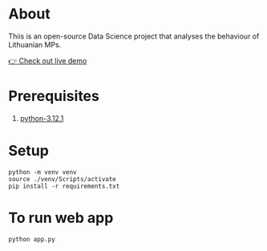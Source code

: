 # About

Thiis is an open-source Data Science project that analyses the behaviour of Lithuanian MPs.

[👉 Check out live demo](https://seimas-fe1e862a3ff9.herokuapp.com/)

# Prerequisites

1. [python-3.12.1](https://www.python.org/downloads/release/python-3121/)

# Setup

```
python -m venv venv
source ./venv/Scripts/activate
pip install -r requirements.txt
```

# To run web app
```
python app.py
```